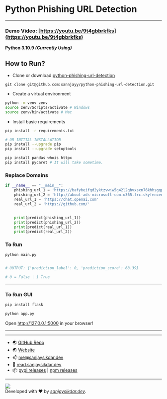 # Python Phishing URL Detection
---

### Demo Video: [https://youtu.be/9t4gbbrkfks](https://youtu.be/9t4gbbrkfks)

**Python 3.10.9 _(Currently Using)_**


## How to Run?

- Clone or download [python-phishing-url-detection](https://github.com/sannjayy/python-phishing-url-detection) 

`git clone git@github.com:sannjayy/python-phishing-url-detection.git`


- Create a virtual environment
```bash
python -m venv zenv
source zenv/Scripts/activate # Windows
source zenv/bin/activate # Mac
```


- Install basic requirements
```bash
pip install -r requirements.txt

# OR INITIAL INSTALLATION 
pip install --upgrade pip
pip install --upgrade setuptools

pip install pandas whois httpx
pip install pycaret # It will take sometime.
```

### Replace Domains

```python
if __name__ == "__main__": 
    phishing_url_1 = 'https://bafybeifqd2yktzvwjw5g42l2ghvxsxn76khhsgqpkaqfdhnqf3kiuiegw4.ipfs.dweb.link/'
    phishing_url_2 = 'http://about-ads-microsoft-com.o365.frc.skyfencenet.com'
    real_url_1 = 'https://chat.openai.com'
    real_url_2 = 'https://github.com/'
    
    
    print(predict(phishing_url_1))
    print(predict(phishing_url_2))
    print(predict(real_url_1))
    print(predict(real_url_2))
```

### To Run

```bash
python main.py


# OUTPUT: {'prediction_label': 0, 'prediction_score': 68.39} 

# 0 = False | 1 True
```

---

### To Run GUI

```bash
pip install flask

python app.py
```

Open http://127.0.0.1:5000 in your browser!



--- 
---

- 🌏 [GitHub Repo](https://github.com/sannjayy/python-phishing-url-detection) 
- 🌏 [Website](https://www.sanjaysikdar.dev) 
- 📫 <me@sanjaysikdar.dev>
- 📖 [read.sanjaysikdar.dev](https://read.sanjaysikdar.dev)
- 📦 [pypi releases](https://pypi.org/user/sannjayy/) | [npm releases](https://www.npmjs.com/~sannjayy)

---

[![](https://img.shields.io/github/followers/sannjayy?style=social)](https://github.com/sannjayy)  
Developed with ❤️ by *[sanjaysikdar.dev](https://www.sanjaysikdar.dev)*.
